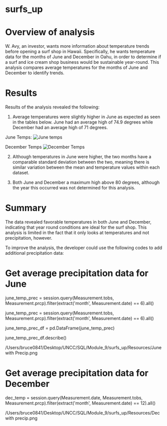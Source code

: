 # surfs_up

# Overview of analysis

W. Avy, an investor, wants more information about temperature trends before opening a surf shop in Hawaii. Specifically, he wants temperature data for the months of June and December in Oahu, in order to determine if a surf and ice cream shop business would be sustainable year-round. This analysis compares average temperatures for the months of June and December to identify trends.

# Results

Results of the analysis revealed the following:

1. Average temperatures were slightly higher in June as expected as seen in the tables below. June had an average high of 74.9 degrees while December had an average high of 71 degrees. 

June Temps: 
![June temps](https://user-images.githubusercontent.com/112994018/200960404-e6b879c2-9a8b-4e1b-b89a-93b2e7efacdd.png)


December Temps
![December Temps](https://user-images.githubusercontent.com/112994018/200960424-675a314f-0859-49c0-9b88-8f01f4d6debe.png)


2. Although temperatures in June were higher, the two months have a comparable standard deviation between the two, meaning there is similar variation between the mean and temperature values within each dataset.

3. Both June and December a maximum high above 80 degrees, although the year this occurred was not determined for this analysis. 

# Summary

The data revealed favorable temperatures in both June and December, indicating that year round conditions are ideal for the surf shop. This analysis is limited in the fact that it only looks at temperatures and not precipitation, however.

To improve the analysis, the developer could use the following codes to add additional precipitation data:

# Get average precipitation data for June

june_temp_prec = session.query(Measurement.tobs, Measurement.prcp).filter(extract('month', Measurement.date) == 6).all()

june_temp_prec = session.query(Measurement.tobs, Measurement.prcp).filter(extract('month', Measurement.date) == 6).all()

june_temp_prec_df = pd.DataFrame(june_temp_prec)

june_temp_prec_df.describe()

/Users/bruce0841/Desktop/UNCC/SQL/Module_9/surfs_up/Resources/June with Precip.png

# Get average precipitation data for December 

dec_temp = session.query(Measurement.date, Measurement.tobs, Measurement.prcp).filter(extract('month', Measurement.date) == 12).all()


/Users/bruce0841/Desktop/UNCC/SQL/Module_9/surfs_up/Resources/Dec with precip.png


 
